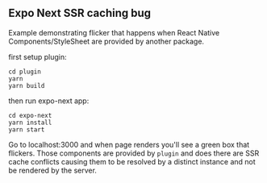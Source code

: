 ## Expo Next SSR caching bug

Example demonstrating flicker that happens when React Native Components/StyleSheet are provided by another package.

first setup plugin: 
```
cd plugin
yarn 
yarn build
```

then run expo-next app:
```
cd expo-next 
yarn install 
yarn start 
```

Go to localhost:3000 and when page renders you'll see a green box that flickers. Those components are provided by `plugin` and does there are SSR cache conflicts causing them to be resolved by a distinct instance and not be rendered by the server.
